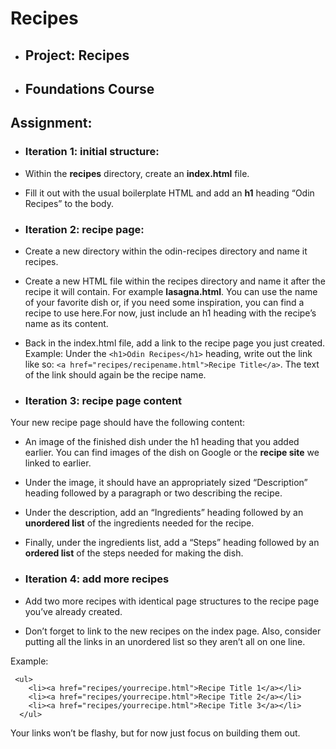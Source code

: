 # Recipes
- ## Project: Recipes
- ## Foundations Course

 ## Assignment:

- ### Iteration 1: initial structure:
 - Within the **recipes** directory, create an **index.html** file.
 - Fill it out with the usual boilerplate HTML and add an **h1** heading “Odin Recipes” to the body.

- ### Iteration 2: recipe page:
 - Create a new directory within the odin-recipes directory and name it recipes.

 - Create a new HTML file within the recipes directory and name it after the recipe it will contain. For example **lasagna.html**. You can use the name of your favorite dish or, if you need some inspiration, you can find a recipe to use here.For now, just include an h1 heading with the recipe’s name as its content.

 - Back in the index.html file, add a link to the recipe page you just created. Example: Under the `<h1>Odin Recipes</h1>` heading, write out the link like so: `<a href="recipes/recipename.html">Recipe Title</a>`. The text of the link should again be the recipe name.

- ### Iteration 3: recipe page content
Your new recipe page should have the following content:

 - An image of the finished dish under the h1 heading that you added earlier. You can find images of the dish on Google or the
  **recipe site** we linked to earlier.

 - Under the image, it should have an appropriately sized “Description” heading followed by a paragraph or two describing the recipe.

 - Under the description, add an “Ingredients” heading followed by an **unordered list** of the ingredients needed for the recipe.

 - Finally, under the ingredients list, add a “Steps” heading followed by an **ordered list** of the steps needed for making the dish.

- ### Iteration 4: add more recipes
 - Add two more recipes with identical page structures to the recipe page you’ve already created.
 - Don’t forget to link to the new recipes on the index page. Also, consider putting all the links in an unordered list so they aren’t all on one line.
  
Example:
```
 <ul>
    <li><a href="recipes/yourrecipe.html">Recipe Title 1</a></li>
    <li><a href="recipes/yourrecipe.html">Recipe Title 2</a></li>
    <li><a href="recipes/yourrecipe.html">Recipe Title 3</a></li>
  </ul>
```
Your links won’t be flashy, but for now just focus on building them out.